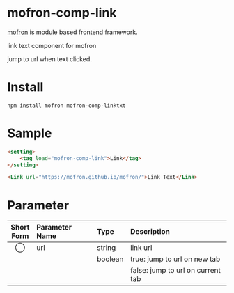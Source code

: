 # mofron-comp-link
[mofron](https://mofron.github.io/mofron/) is module based frontend framework.

link text component for mofron

jump to url when text clicked.


# Install
```
npm install mofron mofron-comp-linktxt
```

# Sample
```html
<setting>
    <tag load="mofron-comp-link">Link</tag>
</setting>

<Link url="https://mofron.github.io/mofron/">Link Text</Link>
```

# Parameter

| Short<br>Form | Parameter Name | Type | Description |
|:-------------:|:---------------|:-----|:------------|
| ◯  | url | string | link url |
| | | boolean | true: jump to url on new tab |
| | | | false: jump to url on current tab |

